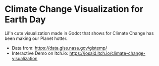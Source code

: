 # Climate Change Visualization for Earth Day

Lil'n cute visualization made in Godot that shows for Climate Change has been making our Planet hotter.
- Data from: https://data.giss.nasa.gov/gistemp/
- Interactive Demo on Itch.io: https://josaid.itch.io/climate-change-visualization
